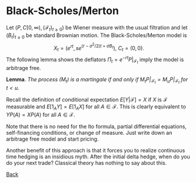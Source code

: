 # Black-Scholes/Merton

Let $(P, C[0, \infty), (\mathscr{F}_t)_{t\ge0})$ be Wiener measure
with the usual filtration and let $(B_t)_{t\ge0}$ be standard
Brownian motion.
The Black-Scholes/Merton model is
$$
X_t = (e^{rt},se^{(r - \sigma^2/2)t + \sigma B_t}),\ C_t = (0,0).
$$
The following lemma shows the deflators $\Pi_t = e^{-rt}P|_{\mathscr{F}_t}$
imply the model is arbitrage free.

__Lemma__. _The process $(M_t)$ is a martingale if and only if
$M_tP|_{\mathscr{F}_t} = M_uP|_{\mathscr{F}_t}$ for $t < u$._

Recall the definition of conditional expectation $E[Y|\mathscr{F}] = X$
if $X$ is $\mathscr{F}$ measurable and $E[1_AY] = E[1_AX]$ for
all $A\in\mathscr{F}$. This is clearly equivalent to
$YP(A) = XP(A)$ for all $A\in\mathscr{F}$.

Note that there is no need for the Ito formula, partial differential
equations, self-financing conditions, or change of measure.
Just write down an arbitrage free model and start pricing.

Another benefit of this approach is that it forces you to realize
continuous time hedging is an insidious myth. After the initial delta
hedge, when do you do your next trade? Classical theory has nothing
to say about this.

[Back](xva.html#examples)
